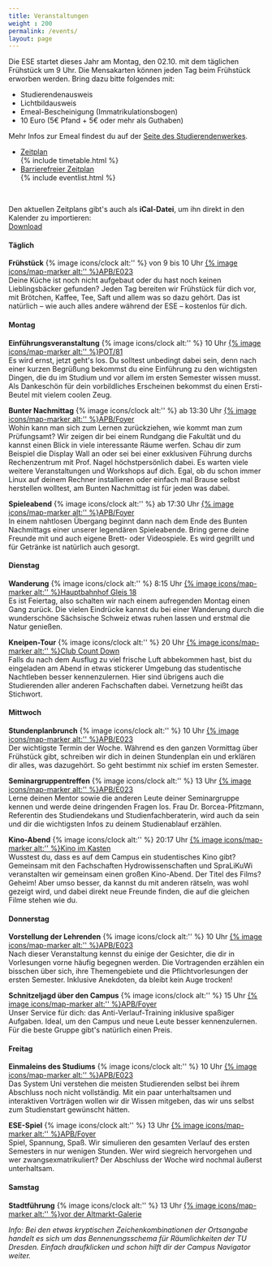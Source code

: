 ```yaml
---
title: Veranstaltungen
weight : 200
permalink: /events/
layout: page
---
```


Die ESE startet dieses Jahr am Montag, den 02.10. mit dem täglichen Frühstück um 9 Uhr. Die Mensakarten können jeden Tag beim Frühstück erworben werden. Bring dazu bitte folgendes mit:

* Studierendenausweis
* Lichtbildausweis
* Emeal-Bescheinigung (Immatrikulationsbogen)
* 10 Euro (5€ Pfand + 5€ oder mehr als Guthaben)

Mehr Infos zur Emeal findest du auf der [Seite des Studierendenwerkes](http://www.studentenwerk-dresden.de/mensen/emeal.html).

<ul class="accordion" data-accordion="" role="tablist">
  <li class="accordion-navigation">
    <a href="#timetable" role="tab" id="timetable-heading" aria-controls="timetable">Zeitplan</a>
    <div id="timetable" class="content active" role="tabpanel" aria-labelledby="timetable-heading">
			{% include timetable.html %}
    </div>
  </li>
  <li class="accordion-navigation">
    <a href="#barrierfree" role="tab" id="barrierfree-heading" aria-controls="barrierfree">Barrierefreier Zeitplan</a>
    <div id="barrierfree" class="content" role="tabpanel" aria-labelledby="barrierfree-heading">
   		{% include eventlist.html %}
    </div>
  </li>
</ul>  
<br>

Den aktuellen Zeitplans gibt's auch als **iCal-Datei**, um ihn direkt in den Kalender zu importieren:  
<a class="button small secondary" href="/2017/ESE.ics">Download</a>


<!-- ### Fakultät Informatik (Andreas-Pfitzmann-Bau, APB)

% include osm_apb.html %}

Direkt vor der Fakultät hält die Bus-Linie 85 an der Haltestelle Helmholtzstraße.

### Studentenclub Count Down

% include osm_cd.html %}

Das [Count Down](http://countdown-dresden.de/){:target="_blank"} befindet sich im Studentenwohnheim in der Güntzstraße 22. Südlich liegt der Straßburger Platz (hier halten die Straßenbahnen 1, 2, 4, 10, 12 und 13) und nördlich die Haltestelle St.-Benno-Gymnasium (hier hält die 13 und die Bus-Linie 62).

### Kino im Kasten

% include osm_kik.html %}

Das [Kino im Kasten](https://www.kino-im-kasten.de/){:target="_blank"}  befindet sich im großen Hörsaal des TU-Gebäudes ABS. Anreisemöglichkeiten gibt es mit der Buslinie 66 zur Haltestelle Weberplatz oder der Straßenbahnlinie 11 am Strehlener Platz.

© [OpenStreetMap](https://www.openstreetmap.org/copyright/de){:target="_blank"} -Mitwirkende -->

<!-- 
### Die Highlights der Woche

Hier eine kurze Übersicht des Programms. Änderungen werden auch über unsere sozialen Kanäle bekannt gegeben. Damit du nichts verpasst, folge uns einfach schon mal auf [Twitter](https://twitter.com/ifsr) und [Facebook](https://www.facebook.com/iFSR.de/). Es gibt übrigens auch eine eigene [Facebook-Gruppe](https://www.facebook.com/groups/TUDInf2017/) für alle Informatik-Studierenden eines Jahrgangs.

Im [Zeitplan der ESE](events) kannst du schon mal schauen, was dich alles erwartet. Dort gibt's das Ganze auch in Form einer Tabelle oder einer iCal-Datei zum Download. Schau auf jeden Fall am Montag vorbei, dann werden wir dir erzählen, wie die Woche ablaufen wird. -->

#### Täglich

**Frühstück** <span class="secondary round 20px label">{% image icons/clock alt:'' %} von 9 bis 10 Uhr</span> <span class="secondary round 20px label">[{% image icons/map-marker alt:'' %}APB/E023](https://navigator.tu-dresden.de/etplan/apb/00/raum/542100.2310)</span>  
Deine Küche ist noch nicht aufgebaut oder du hast noch keinen Lieblingsbäcker gefunden? Jeden Tag bereiten wir Frühstück für dich vor, mit Brötchen, Kaffee, Tee, Saft und allem was so dazu gehört. Das ist natürlich – wie auch alles andere während der ESE – kostenlos für dich.
#### Montag

**Einführungsveranstaltung** <span class="secondary round 20px label">{% image icons/clock alt:'' %} 10 Uhr</span> <span class="secondary round 20px label">[{% image icons/map-marker alt:'' %}POT/81](https://navigator.tu-dresden.de/etplan/pot/01/raum/325501.0090)</span>  
Es wird ernst, jetzt geht's los. Du solltest unbedingt dabei sein, denn nach einer kurzen Begrüßung bekommst du eine Einführung zu den wichtigsten Dingen, die du im Studium und vor allem im ersten Semester wissen musst. Als Dankeschön für dein vorbildliches Erscheinen bekommst du einen Ersti-Beutel mit vielem coolen Zeug.

**Bunter Nachmittag** <span class="secondary round 20px label">{% image icons/clock alt:'' %} ab 13:30 Uhr</span> <span class="secondary round 20px label">[{% image icons/map-marker alt:'' %}APB/Foyer](https://navigator.tu-dresden.de/etplan/apb/00/raum/542100.2010)</span>  
Wohin kann man sich zum Lernen zurückziehen, wie kommt man zum Prüfungsamt? Wir zeigen dir bei einem Rundgang die Fakultät und du kannst einen Blick in viele interessante Räume werfen. Schau dir zum Beispiel die Display Wall an oder sei bei einer exklusiven Führung durchs Rechenzentrum mit Prof. Nagel höchstpersönlich dabei. Es warten viele weitere Veranstaltungen und Workshops auf dich. Egal, ob du schon immer Linux auf deinem Rechner installieren oder einfach mal Brause selbst herstellen wolltest, am Bunten Nachmittag ist für jeden was dabei.

**Spieleabend** <span class="secondary round 20px label">{% image icons/clock alt:'' %} ab 17:30 Uhr</span>  <span class="secondary round 20px label">[{% image icons/map-marker alt:'' %}APB/Foyer](https://navigator.tu-dresden.de/etplan/apb/00/raum/542100.2010)</span>  
In einem nahtlosen Übergang beginnt dann nach dem Ende des Bunten Nachmittags einer unserer legendären Spieleabende. Bring gerne deine Freunde mit und auch eigene Brett- oder Videospiele. Es wird gegrillt und für Getränke ist natürlich auch gesorgt. 

#### Dienstag 

**Wanderung** <span class="secondary round 20px label">{% image icons/clock alt:'' %} 8:15 Uhr</span> <span class="secondary round 20px label">[{% image icons/map-marker alt:'' %}Hauptbahnhof Gleis 18](http://www.openstreetmap.org/?mlat=%2051.0402452&mlon=13.7320768#map=15/51.0342/13.7281)</span>  
Es ist Feiertag, also schalten wir nach einem aufregenden Montag einen Gang zurück. Die vielen Eindrücke kannst du bei einer Wanderung durch die wunderschöne Sächsische Schweiz etwas ruhen lassen und erstmal die Natur genießen.

**Kneipen-Tour** <span class="secondary round 20px label">{% image icons/clock alt:'' %} 20 Uhr</span> <span class="secondary round 20px label">[{% image icons/map-marker alt:'' %}Club Count Down](http://www.openstreetmap.org/?mlat=51.0484&mlon=13.7570&zoom=15#map=14/51.0456/13.7525)</span>  
Falls du nach dem Ausflug zu viel frische Luft abbekommen hast, bist du eingeladen am Abend in etwas stickerer Umgebung das studentische Nachtleben besser kennenzulernen. Hier sind übrigens auch die Studierenden aller anderen Fachschaften dabei. Vernetzung heißt das Stichwort.

#### Mittwoch

**Stundenplanbrunch** <span class="secondary round 20px label">{% image icons/clock alt:'' %} 10 Uhr</span> <span class="secondary round 20px label">[{% image icons/map-marker alt:'' %}APB/E023](https://navigator.tu-dresden.de/etplan/apb/00/raum/542100.2310)</span>  
Der wichtigste Termin der Woche. Während es den ganzen Vormittag über Frühstück gibt, schreiben wir dich in deinen Stundenplan ein und erklären dir alles, was dazugehört. So geht bestimmt nix schief im ersten Semester.

**Seminargruppentreffen** <span class="secondary round 20px label">{% image icons/clock alt:'' %} 13 Uhr</span> <span class="secondary round 20px label">[{% image icons/map-marker alt:'' %}APB/E023](https://navigator.tu-dresden.de/etplan/apb/00/raum/542100.2310)</span>  
Lerne deinen Mentor sowie die anderen Leute deiner Seminargruppe kennen und werde deine dringenden Fragen los. Frau Dr. Borcea-Pfitzmann, Referentin des Studiendekans und Studienfachberaterin, wird auch da sein und dir die wichtigsten Infos zu deinem Studienablauf erzählen.

**Kino-Abend** <span class="secondary round 20px label">{% image icons/clock alt:'' %} 20:17 Uhr</span> <span class="secondary round 20px label">[{% image icons/map-marker alt:'' %}Kino im Kasten](http://www.openstreetmap.org/?mlat=51.03012&mlon=13.75400&zoom=16#map=15/51.0311/13.7517)</span>  
Wusstest du, dass es auf dem Campus ein studentisches Kino gibt? Gemeinsam mit den Fachschaften Hydrowissenschaften und SpraLiKuWi veranstalten wir gemeinsam einen großen Kino-Abend. Der Titel des Films? Geheim! Aber umso besser, da kannst du mit anderen rätseln, was wohl gezeigt wird, und dabei direkt neue Freunde finden, die auf die gleichen Filme stehen wie du. 

#### Donnerstag

**Vorstellung der Lehrenden** <span class="secondary round 20px label">{% image icons/clock alt:'' %} 10 Uhr</span> <span class="secondary round 20px label">[{% image icons/map-marker alt:'' %}APB/E023](https://navigator.tu-dresden.de/etplan/apb/00/raum/542100.2310)</span>  
Nach dieser Veranstaltung kennst du einige der Gesichter, die dir in Vorlesungen vorne häufig begegnen werden. Die Vortragenden erzählen ein bisschen über sich, ihre Themengebiete und die Pflichtvorlesungen der ersten Semester. Inklusive Anekdoten, da bleibt kein Auge trocken!

**Schnitzeljagd über den Campus** <span class="secondary round 20px label">{% image icons/clock alt:'' %} 15 Uhr</span> <span class="secondary round 20px label">[{% image icons/map-marker alt:'' %}APB/Foyer](https://navigator.tu-dresden.de/etplan/apb/00/raum/542100.2010)</span>  
Unser Service für dich: das Anti-Verlauf-Training inklusive spaßiger Aufgaben. Ideal, um den Campus und neue Leute besser kennenzulernen. Für die beste Gruppe gibt's natürlich einen Preis.

#### Freitag

**Einmaleins des Studiums** <span class="secondary round 20px label">{% image icons/clock alt:'' %} 10 Uhr</span> <span class="secondary round 20px label">[{% image icons/map-marker alt:'' %}APB/E023](https://navigator.tu-dresden.de/etplan/apb/00/raum/542100.2310)</span>  
Das System Uni verstehen die meisten Studierenden selbst bei ihrem Abschluss noch nicht vollständig. Mit ein paar unterhaltsamen und interaktiven Vorträgen wollen wir dir Wissen mitgeben, das wir uns selbst zum Studienstart gewünscht hätten.

**ESE-Spiel** <span class="secondary round 20px label">{% image icons/clock alt:'' %} 13 Uhr</span> <span class="secondary round 20px label">[{% image icons/map-marker alt:'' %}APB/Foyer](https://navigator.tu-dresden.de/etplan/apb/00/raum/542100.2010)</span>  
Spiel, Spannung, Spaß. Wir simulieren den gesamten Verlauf des ersten Semesters in nur wenigen Stunden. Wer wird siegreich hervorgehen und wer zwangsexmatrikuliert? Der Abschluss der Woche wird nochmal äußerst unterhaltsam.

#### Samstag

**Stadtführung** <span class="secondary round 20px label">{% image icons/clock alt:'' %} 13 Uhr</span> <span class="secondary round 20px label">[{% image icons/map-marker alt:'' %}vor der Altmarkt-Galerie](http://www.openstreetmap.org/?mlat=%2051.047517&mlon=13.736457#map=18/51.04750/13.73650)</span>  


*Info: Bei den etwas kryptischen Zeichenkombinationen der Ortsangabe handelt es sich um das Bennenungsschema für Räumlichkeiten der TU Dresden. Einfach draufklicken und schon hilft dir der Campus Navigator weiter.*

<!-- Das wichtigste Gebäude für dich ist die Fakultät Informatik im Andreas-Pfitzmann-Bau, kurz APB. Außerdem wirst du im ersten Semester viele Veranstaltungen im Hörsaalzentrum (HSZ) und Trefftz-Bau (TRE) haben.
Trotzdem verirrt? Dann schau dir mal den [Campus Navigator](https://navigator.tu-dresden.de/) an.* -->

